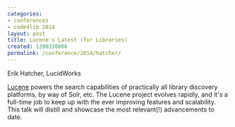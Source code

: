 ```yaml
---
categories:
- conferences
- code4lib 2014
layout: post
title: Lucene's Latest (for Libraries)
created: 1390338006
permalink: /conference/2014/hatcher/
---
```

Erik Hatcher, LucidWorks

<a href="http://lucene.apache.org/">Lucene</a> powers the search capabilities of practically all library discovery platforms, by way of Solr, etc. The Lucene project evolves rapidly, and it's a full-time job to keep up with the ever improving features and scalability. This talk will distill and showcase the most relevant(!) advancements to date.
